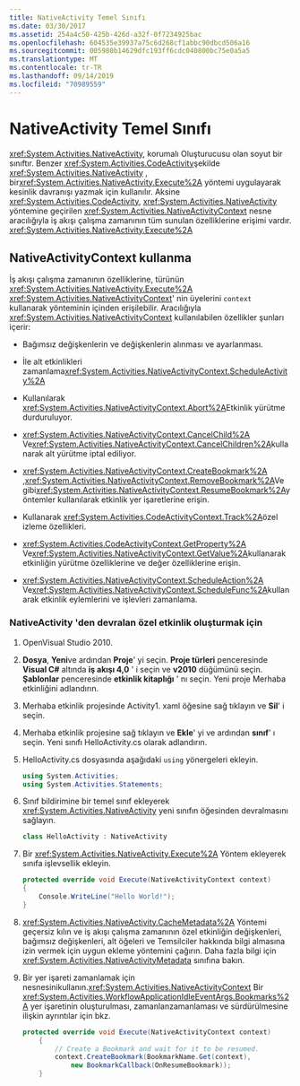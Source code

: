 ```yaml
---
title: NativeActivity Temel Sınıfı
ms.date: 03/30/2017
ms.assetid: 254a4c50-425b-426d-a32f-0f7234925bac
ms.openlocfilehash: 604535e39937a75c6d268cf1abbc90dbcd506a16
ms.sourcegitcommit: 005980b14629dfc193ff6cdc040800bc75e0a5a5
ms.translationtype: MT
ms.contentlocale: tr-TR
ms.lasthandoff: 09/14/2019
ms.locfileid: "70989559"
---
```

# <a name="nativeactivity-base-class"></a>NativeActivity Temel Sınıfı

<xref:System.Activities.NativeActivity>, korumalı Oluşturucusu olan soyut bir sınıftır. Benzer <xref:System.Activities.CodeActivity>şekilde <xref:System.Activities.NativeActivity> , bir<xref:System.Activities.NativeActivity.Execute%2A> yöntemi uygulayarak kesinlik davranışı yazmak için kullanılır. Aksine <xref:System.Activities.CodeActivity>, <xref:System.Activities.NativeActivity> yöntemine geçirilen <xref:System.Activities.NativeActivityContext> nesne aracılığıyla iş akışı çalışma zamanının tüm sunulan özelliklerine erişimi vardır. <xref:System.Activities.NativeActivity.Execute%2A>

## <a name="using-nativeactivitycontext"></a>NativeActivityContext kullanma
 İş akışı çalışma zamanının özelliklerine, türünün <xref:System.Activities.NativeActivity.Execute%2A> <xref:System.Activities.NativeActivityContext>' nin üyelerini `context` kullanarak yönteminin içinden erişilebilir. Aracılığıyla <xref:System.Activities.NativeActivityContext> kullanılabilen özellikler şunları içerir:

- Bağımsız değişkenlerin ve değişkenlerin alınması ve ayarlanması.

- İle alt etkinlikleri zamanlama<xref:System.Activities.NativeActivityContext.ScheduleActivity%2A>

- Kullanılarak <xref:System.Activities.NativeActivityContext.Abort%2A>Etkinlik yürütme durduruluyor.

- <xref:System.Activities.NativeActivityContext.CancelChild%2A> Ve<xref:System.Activities.NativeActivityContext.CancelChildren%2A>kullanarak alt yürütme iptal ediliyor.

- <xref:System.Activities.NativeActivityContext.CreateBookmark%2A> ,<xref:System.Activities.NativeActivityContext.RemoveBookmark%2A>Ve gibi<xref:System.Activities.NativeActivityContext.ResumeBookmark%2A>yöntemler kullanılarak etkinlik yer işaretlerine erişin.

- Kullanarak <xref:System.Activities.CodeActivityContext.Track%2A>özel izleme özellikleri.

- <xref:System.Activities.CodeActivityContext.GetProperty%2A> Ve<xref:System.Activities.NativeActivityContext.GetValue%2A>kullanarak etkinliğin yürütme özelliklerine ve değer özelliklerine erişin.

- <xref:System.Activities.NativeActivityContext.ScheduleAction%2A> Ve<xref:System.Activities.NativeActivityContext.ScheduleFunc%2A>kullanarak etkinlik eylemlerini ve işlevleri zamanlama.

### <a name="to-create-a-custom-activity-that-inherits-from-nativeactivity"></a>NativeActivity 'den devralan özel etkinlik oluşturmak için

1. OpenVisual Studio 2010.

2. **Dosya**, **Yeni**ve ardından **Proje**' yi seçin. **Proje türleri** penceresinde **Visual C#**  altında **iş akışı 4,0** ' i seçin ve **v2010** düğümünü seçin. **Şablonlar** penceresinde **etkinlik kitaplığı** ' nı seçin. Yeni proje Merhaba etkinliğini adlandırın.

3. Merhaba etkinlik projesinde Activity1. xaml öğesine sağ tıklayın ve **Sil**' i seçin.

4. Merhaba etkinlik projesine sağ tıklayın ve **Ekle**' yi ve ardından **sınıf**' ı seçin. Yeni sınıfı HelloActivity.cs olarak adlandırın.

5. HelloActivity.cs dosyasında aşağıdaki `using` yönergeleri ekleyin.

    ```csharp
    using System.Activities;
    using System.Activities.Statements;
    ```

6. Sınıf bildirimine bir temel sınıf ekleyerek <xref:System.Activities.NativeActivity> yeni sınıfın öğesinden devralmasını sağlayın.

    ```csharp
    class HelloActivity : NativeActivity
    ```

7. Bir <xref:System.Activities.NativeActivity.Execute%2A> Yöntem ekleyerek sınıfa işlevsellik ekleyin.

    ```csharp
    protected override void Execute(NativeActivityContext context)
    {
        Console.WriteLine("Hello World!");
    }
    ```

8. <xref:System.Activities.NativeActivity.CacheMetadata%2A> Yöntemi geçersiz kılın ve iş akışı çalışma zamanının özel etkinliğin değişkenleri, bağımsız değişkenleri, alt öğeleri ve Temsilciler hakkında bilgi almasına izin vermek için uygun ekleme yöntemini çağırın. Daha fazla bilgi için <xref:System.Activities.NativeActivityMetadata> sınıfına bakın.

9. Bir yer işareti zamanlamak için nesnesinikullanın.<xref:System.Activities.NativeActivityContext> Bir <xref:System.Activities.WorkflowApplicationIdleEventArgs.Bookmarks%2A> yer işaretinin oluşturulması, zamanlanzamanlaması ve sürdürülmesine ilişkin ayrıntılar için bkz.

    ```csharp
    protected override void Execute(NativeActivityContext context)
        {
            // Create a Bookmark and wait for it to be resumed.
            context.CreateBookmark(BookmarkName.Get(context),
                new BookmarkCallback(OnResumeBookmark));
        }
    ```
